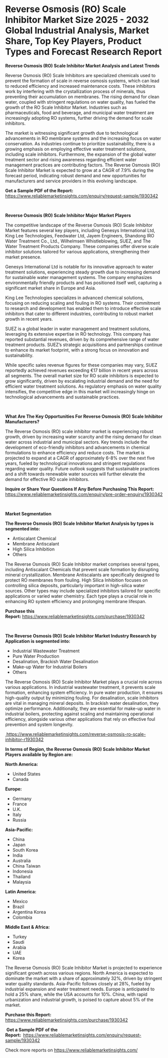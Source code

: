 <p><h1>Reverse Osmosis (RO) Scale Inhibitor Market Size 2025 - 2032 Global Industrial Analysis, Market Share, Top Key Players, Product Types and Forecast Research Report</h1></p><p><strong>Reverse Osmosis (RO) Scale Inhibitor Market Analysis and Latest Trends</strong></p>
<p><p>Reverse Osmosis (RO) Scale Inhibitors are specialized chemicals used to prevent the formation of scale in reverse osmosis systems, which can lead to reduced efficiency and increased maintenance costs. These inhibitors work by interfering with the crystallization process of minerals, thus preventing their accumulation on membranes. The rising demand for clean water, coupled with stringent regulations on water quality, has fueled the growth of the RO Scale Inhibitor Market. Industries such as pharmaceuticals, food and beverage, and municipal water treatment are increasingly adopting RO systems, further driving the demand for scale inhibitors.</p><p>The market is witnessing significant growth due to technological advancements in RO membrane systems and the increasing focus on water conservation. As industries continue to prioritize sustainability, there is a growing emphasis on employing effective water treatment solutions, including scale inhibitors. Furthermore, the expansion of the global water treatment sector and rising awareness regarding efficient water management practices are contributing factors. The Reverse Osmosis (RO) Scale Inhibitor Market is expected to grow at a CAGR of 7.9% during the forecast period, indicating robust demand and new opportunities for manufacturers and service providers in this evolving landscape.</p></p>
<p><strong>Get a Sample PDF of the Report:&nbsp;</strong> <a href="https://www.reliablemarketinsights.com/enquiry/request-sample/1930342?utm_campaign=2232&utm_medium=2&utm_source=Github&utm_content=ia&utm_term=29032025&utm_id=reverse-osmosis-ro-scale-inhibitor">https://www.reliablemarketinsights.com/enquiry/request-sample/1930342</a></p>
<p>&nbsp;</p>
<p><strong>Reverse Osmosis (RO) Scale Inhibitor Major Market Players</strong></p>
<p><p>The competitive landscape of the Reverse Osmosis (RO) Scale Inhibitor Market features several key players, including Genesys International Ltd, King Lee Technologies, Feedwater Ltd, Jayem Engineers, Shandong IRO Water Treatment Co., Ltd., Wilhelmsen Whistleblowing, SUEZ, and The Water Treatment Products Company. These companies offer diverse scale inhibitor solutions tailored for various applications, strengthening their market presence.</p><p>Genesys International Ltd is notable for its innovative approach to water treatment solutions, experiencing steady growth due to increasing demand for sustainable water management systems. The company emphasizes environmentally friendly products and has positioned itself well, capturing a significant market share in Europe and Asia.</p><p>King Lee Technologies specializes in advanced chemical solutions, focusing on reducing scaling and fouling in RO systems. Their commitment to research and development has enabled them to introduce effective scale inhibitors that cater to different industries, contributing to robust market growth in recent years.</p><p>SUEZ is a global leader in water management and treatment solutions, leveraging its extensive expertise in RO technology. This company has reported substantial revenues, driven by its comprehensive range of water treatment products. SUEZ’s strategic acquisitions and partnerships continue to enhance its market footprint, with a strong focus on innovation and sustainability.</p><p>While specific sales revenue figures for these companies may vary, SUEZ reportedly achieved revenues exceeding €17 billion in recent years across all segments. The overall market size for RO scale inhibitors is expected to grow significantly, driven by escalating industrial demand and the need for efficient water treatment solutions. As regulatory emphasis on water quality intensifies, the competitive edge in this market will increasingly hinge on technological advancements and sustainable practices.</p></p>
<p>&nbsp;</p>
<p><strong>What Are The Key Opportunities For Reverse Osmosis (RO) Scale Inhibitor Manufacturers?</strong></p>
<p><p>The Reverse Osmosis (RO) scale inhibitor market is experiencing robust growth, driven by increasing water scarcity and the rising demand for clean water across industrial and municipal sectors. Key trends include the development of eco-friendly inhibitors and advancements in chemical formulations to enhance efficiency and reduce costs. The market is projected to expand at a CAGR of approximately 6-8% over the next five years, fueled by technological innovations and stringent regulations regarding water quality. Future outlook suggests that sustainable practices and a shift towards renewable water sources will further elevate the demand for effective RO scale inhibitors.</p></p>
<p><strong>Inquire or Share Your Questions If Any Before Purchasing This Report:</strong> <a href="https://www.reliablemarketinsights.com/enquiry/pre-order-enquiry/1930342?utm_campaign=2232&utm_medium=2&utm_source=Github&utm_content=ia&utm_term=29032025&utm_id=reverse-osmosis-ro-scale-inhibitor">https://www.reliablemarketinsights.com/enquiry/pre-order-enquiry/1930342</a></p>
<p>&nbsp;</p>
<p><strong>Market Segmentation</strong></p>
<p><strong>The Reverse Osmosis (RO) Scale Inhibitor Market Analysis by types is segmented into:</strong></p>
<p><ul><li>Antiscalant Chemical</li><li>Membrane Antiscalant</li><li>High Silica Inhibition</li><li>Others</li></ul></p>
<p><p>The Reverse Osmosis (RO) Scale Inhibitor market comprises several types, including Antiscalant Chemicals that prevent scale formation by disrupting mineral crystallization. Membrane Antiscalants are specifically designed to protect RO membranes from fouling. High Silica Inhibition focuses on controlling silica deposits, particularly important in high-silica water sources. Other types may include specialized inhibitors tailored for specific applications or varied water chemistry. Each type plays a crucial role in enhancing RO system efficiency and prolonging membrane lifespan.</p></p>
<p><strong>Purchase this Report:&nbsp;</strong><a href="https://www.reliablemarketinsights.com/purchase/1930342?utm_campaign=2232&utm_medium=2&utm_source=Github&utm_content=ia&utm_term=29032025&utm_id=reverse-osmosis-ro-scale-inhibitor">https://www.reliablemarketinsights.com/purchase/1930342</a></p>
<p>&nbsp;</p>
<p><strong>The Reverse Osmosis (RO) Scale Inhibitor Market Industry Research by Application is segmented into:</strong></p>
<p><ul><li>Industrial Wastewater Treatment</li><li>Pure Water Production</li><li>Desalination, Brackish Water Desalination</li><li>Make-up Water for Industrial Boilers</li><li>Others</li></ul></p>
<p><p>The Reverse Osmosis (RO) Scale Inhibitor Market plays a crucial role across various applications. In industrial wastewater treatment, it prevents scale formation, enhancing system efficiency. In pure water production, it ensures high-quality output by minimizing fouling. For desalination, scale inhibitors are vital in managing mineral deposits. In brackish water desalination, they optimize performance. Additionally, they are essential for make-up water in industrial boilers, protecting against scaling and maintaining operational efficiency, alongside various other applications that rely on effective foul prevention and system longevity.</p></p>
<p><a href="https://www.reliablemarketinsights.com/reverse-osmosis-ro-scale-inhibitor-r1930342?utm_campaign=2232&utm_medium=2&utm_source=Github&utm_content=ia&utm_term=29032025&utm_id=reverse-osmosis-ro-scale-inhibitor">&nbsp;https://www.reliablemarketinsights.com/reverse-osmosis-ro-scale-inhibitor-r1930342</a></p>
<p><strong>In terms of Region, the Reverse Osmosis (RO) Scale Inhibitor Market Players available by Region are:</strong></p>
<p>
    <p> <strong> North America: </strong>
        <ul>
            <li>United States</li>
            <li>Canada</li>
        </ul>
        </p> 
    <p> <strong> Europe: </strong>
        <ul>
            <li>Germany</li>
            <li>France</li>
            <li>U.K.</li>
            <li>Italy</li>
            <li>Russia</li>
        </ul>
        </p> 
    <p> <strong> Asia-Pacific: </strong>
        <ul>
            <li>China</li>
            <li>Japan</li>
            <li>South Korea</li>
            <li>India</li>
            <li>Australia</li>
            <li>China Taiwan</li>
            <li>Indonesia</li>
            <li>Thailand</li>
            <li>Malaysia</li>
        </ul>
        </p> 
    <p> <strong> Latin America: </strong>
        <ul>
            <li>Mexico</li>
            <li>Brazil</li>
            <li>Argentina Korea</li>
            <li>Colombia</li>
        </ul>
        </p> 
    <p> <strong> Middle East & Africa: </strong>
        <ul>
            <li>Turkey</li>
            <li>Saudi</li>
            <li>Arabia</li>
            <li>UAE</li>
            <li>Korea</li>
        </ul>
    </p>
    </p>
<p><p>The Reverse Osmosis (RO) Scale Inhibitor Market is projected to experience significant growth across various regions. North America is expected to dominate the market with a share of approximately 32%, driven by stringent water quality standards. Asia-Pacific follows closely at 28%, fueled by industrial expansion and water treatment needs. Europe is anticipated to hold a 25% share, while the USA accounts for 10%. China, with rapid urbanization and industrial growth, is poised to capture about 5% of the market.</p></p>
<p><strong>Purchase this Report: </strong><a href="https://www.reliablemarketinsights.com/purchase/1930342?utm_campaign=2232&utm_medium=2&utm_source=Github&utm_content=ia&utm_term=29032025&utm_id=reverse-osmosis-ro-scale-inhibitor">https://www.reliablemarketinsights.com/purchase/1930342</a></p>
<p>&nbsp;<strong>Get a Sample PDF of the Report:&nbsp;&nbsp;</strong><a href="https://www.reliablemarketinsights.com/enquiry/request-sample/1930342?utm_campaign=2232&utm_medium=2&utm_source=Github&utm_content=ia&utm_term=29032025&utm_id=reverse-osmosis-ro-scale-inhibitor">https://www.reliablemarketinsights.com/enquiry/request-sample/1930342</a></p>
<p><strong></strong></p>
<p>Check more reports on <a href="https://www.reliablemarketinsights.com/?utm_campaign=2232&utm_medium=2&utm_source=Github&utm_content=ia&utm_term=29032025&utm_id=reverse-osmosis-ro-scale-inhibitor">https://www.reliablemarketinsights.com/</a></p>